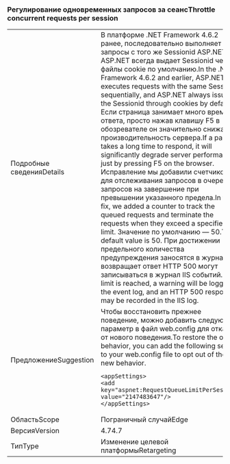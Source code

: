 ### <a name="throttle-concurrent-requests-per-session"></a><span data-ttu-id="d0f1b-101">Регулирование одновременных запросов за сеанс</span><span class="sxs-lookup"><span data-stu-id="d0f1b-101">Throttle concurrent requests per session</span></span>

|   |   |
|---|---|
|<span data-ttu-id="d0f1b-102">Подробные сведения</span><span class="sxs-lookup"><span data-stu-id="d0f1b-102">Details</span></span>|<span data-ttu-id="d0f1b-103">В платформе .NET Framework 4.6.2 ранее, последовательно выполняет запросы с того же Sessionid ASP.NET и ASP.NET всегда выдает Sessionid через файлы cookie по умолчанию.</span><span class="sxs-lookup"><span data-stu-id="d0f1b-103">In the .NET Framework 4.6.2 and earlier, ASP.NET executes requests with the same Sessionid sequentially, and ASP.NET always issues the Sessionid through cookies by default.</span></span> <span data-ttu-id="d0f1b-104">Если страница занимает много времени ответа, просто нажав клавишу F5 в обозревателе он значительно снижают производительность сервера.</span><span class="sxs-lookup"><span data-stu-id="d0f1b-104">If a page takes a long time to respond, it will significantly degrade server performance just by pressing F5 on the browser.</span></span> <span data-ttu-id="d0f1b-105">Исправление мы добавили счетчиков для отслеживания запросов в очереди и запросов на завершение при превышении указанного предела.</span><span class="sxs-lookup"><span data-stu-id="d0f1b-105">In the fix, we added a counter to track the queued requests and terminate the requests when they exceed a specified limit.</span></span> <span data-ttu-id="d0f1b-106">Значение по умолчанию — 50.</span><span class="sxs-lookup"><span data-stu-id="d0f1b-106">The default value is 50.</span></span> <span data-ttu-id="d0f1b-107">При достижении предельного количества предупреждения заносятся в журнал и возвращает ответ HTTP 500 могут записываться в журнал IIS событий.</span><span class="sxs-lookup"><span data-stu-id="d0f1b-107">If the limit is reached, a warning will be logged in the event log, and an HTTP 500 response may be recorded in the IIS log.</span></span>|
|<span data-ttu-id="d0f1b-108">Предложение</span><span class="sxs-lookup"><span data-stu-id="d0f1b-108">Suggestion</span></span>|<span data-ttu-id="d0f1b-109">Чтобы восстановить прежнее поведение, можно добавить следующий параметр в файл web.config для отказа от нового поведения.</span><span class="sxs-lookup"><span data-stu-id="d0f1b-109">To restore the old behavior, you can add the following setting to your web.config file to opt out of the new behavior.</span></span><pre><code class="language-xml">&lt;appSettings&gt;&#13;&#10;&lt;add key=&quot;aspnet:RequestQueueLimitPerSession&quot; value=&quot;2147483647&quot;/&gt;&#13;&#10;&lt;/appSettings&gt;&#13;&#10;</code></pre>|
|<span data-ttu-id="d0f1b-110">Область</span><span class="sxs-lookup"><span data-stu-id="d0f1b-110">Scope</span></span>|<span data-ttu-id="d0f1b-111">Пограничный случай</span><span class="sxs-lookup"><span data-stu-id="d0f1b-111">Edge</span></span>|
|<span data-ttu-id="d0f1b-112">Версия</span><span class="sxs-lookup"><span data-stu-id="d0f1b-112">Version</span></span>|<span data-ttu-id="d0f1b-113">4.7</span><span class="sxs-lookup"><span data-stu-id="d0f1b-113">4.7</span></span>|
|<span data-ttu-id="d0f1b-114">Тип</span><span class="sxs-lookup"><span data-stu-id="d0f1b-114">Type</span></span>|<span data-ttu-id="d0f1b-115">Изменение целевой платформы</span><span class="sxs-lookup"><span data-stu-id="d0f1b-115">Retargeting</span></span>|

